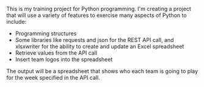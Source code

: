 This is my training project for Python programming.
I'm creating a project that will use a variety of features to exercise many aspects of Python to include:
 - Programming structures
 - Some libraries like requests and json for the REST API call, and xlsxwriter for the ability to create and update an Excel spreadsheet
 - Retrieve values from the API call
 - Insert team logos into the spreadsheet

The output will be a spreadsheet that shows who each team is going to play for the week specified in the API call.
